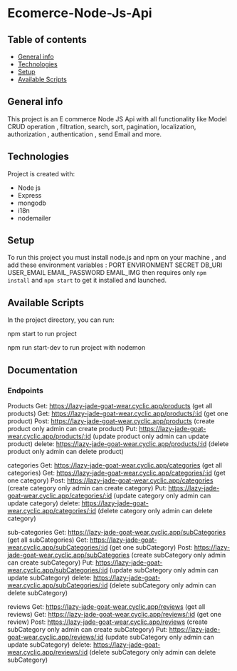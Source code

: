 # Ecomerce-Node-Js-Api

## Table of contents
* [General info](#general-info)
* [Technologies](#technologies)
* [Setup](#setup)
* [Available Scripts](#Available-Scripts)


## General info
This project is an E commerce Node JS Api with all functionality like Model CRUD operation , filtration, search, sort, pagination, localization, authorization , authentication , send Email and more. 


## Technologies
Project is created with:
* Node js
* Express
* mongodb
* i18n
* nodemailer

## Setup
To run this project you must install node.js and npm  on your machine , and add these environment variables :
PORT
ENVIRONMENT
SECRET
DB_URI 
USER_EMAIL
EMAIL_PASSWORD
EMAIL_IMG 
then requires only `npm install` and `npm start` to get it installed and launched.



## Available Scripts

In the project directory, you can run:

npm start to run project

npm run start-dev to run project with nodemon



## Documentation
### Endpoints
Products
Get: https://lazy-jade-goat-wear.cyclic.app/products (get all products)
Get: https://lazy-jade-goat-wear.cyclic.app/products/:id (get one product)
Post: https://lazy-jade-goat-wear.cyclic.app/products (create product only admin can create product)
Put: https://lazy-jade-goat-wear.cyclic.app/products/:id (update product only admin can update product)
delete: https://lazy-jade-goat-wear.cyclic.app/products/:id (delete product only admin can delete product)

categories
Get: https://lazy-jade-goat-wear.cyclic.app/categories (get all categories)
Get: https://lazy-jade-goat-wear.cyclic.app/categories/:id (get one category)
Post: https://lazy-jade-goat-wear.cyclic.app/categories (create category only admin can create category)
Put: https://lazy-jade-goat-wear.cyclic.app/categories/:id (update category only admin can update category)
delete: https://lazy-jade-goat-wear.cyclic.app/categories/:id (delete category only admin can delete category)

sub-categories
Get: https://lazy-jade-goat-wear.cyclic.app/subCategories (get all subCategories)
Get: https://lazy-jade-goat-wear.cyclic.app/subCategories/:id (get one subCategory)
Post: https://lazy-jade-goat-wear.cyclic.app/subCategories (create subCategory only admin can create subCategory)
Put: https://lazy-jade-goat-wear.cyclic.app/subCategories/:id (update subCategory only admin can update subCategory)
delete: https://lazy-jade-goat-wear.cyclic.app/subCategories/:id (delete subCategory only admin can delete subCategory)

reviews
Get: https://lazy-jade-goat-wear.cyclic.app/reviews (get all reviews)
Get: https://lazy-jade-goat-wear.cyclic.app/reviews/:id (get one review)
Post: https://lazy-jade-goat-wear.cyclic.app/reviews (create subCategory only admin can create subCategory)
Put: https://lazy-jade-goat-wear.cyclic.app/reviews/:id (update subCategory only admin can update subCategory)
delete: https://lazy-jade-goat-wear.cyclic.app/reviews/:id (delete subCategory only admin can delete subCategory)
